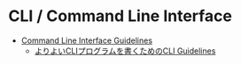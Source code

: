 # CLI / Command Line Interface

- [Command Line Interface Guidelines](https://clig.dev/)
  - [よりよいCLIプログラムを書くためのCLI Guidelines](https://www.infoq.com/jp/news/2021/02/cli-guidelines-qa/)

